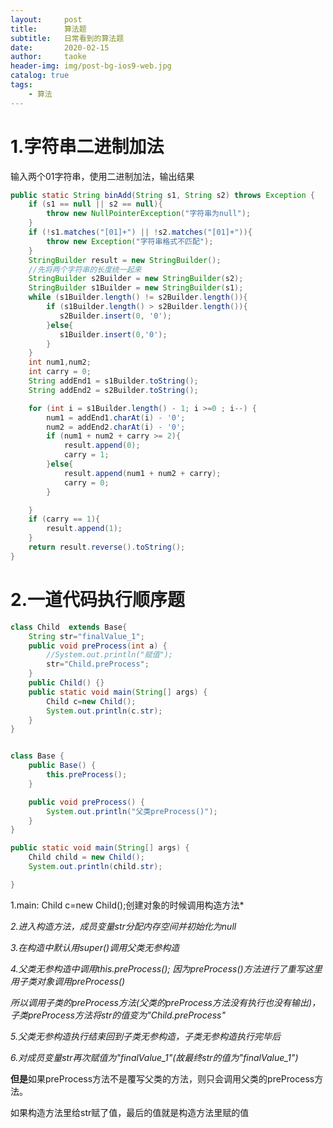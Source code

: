 ```yaml
---
layout:     post
title:      算法题
subtitle:   日常看到的算法题
date:       2020-02-15
author:     taoke
header-img: img/post-bg-ios9-web.jpg
catalog: true
tags:
    - 算法
---
```


# 1.字符串二进制加法

输入两个01字符串，使用二进制加法，输出结果

```java
public static String binAdd(String s1, String s2) throws Exception {
    if (s1 == null || s2 == null){
        throw new NullPointerException("字符串为null");
    }
    if (!s1.matches("[01]+") || !s2.matches("[01]+")){
        throw new Exception("字符串格式不匹配");
    }
    StringBuilder result = new StringBuilder();
    //先将两个字符串的长度统一起来
    StringBuilder s2Builder = new StringBuilder(s2);
    StringBuilder s1Builder = new StringBuilder(s1);
    while (s1Builder.length() != s2Builder.length()){
        if (s1Builder.length() > s2Builder.length()){
           s2Builder.insert(0, '0');
        }else{
           s1Builder.insert(0,'0');
        }
    }
    int num1,num2;
    int carry = 0;
    String addEnd1 = s1Builder.toString();
    String addEnd2 = s2Builder.toString();

    for (int i = s1Builder.length() - 1; i >=0 ; i--) {
        num1 = addEnd1.charAt(i) - '0';
        num2 = addEnd2.charAt(i) - '0';
        if (num1 + num2 + carry >= 2){
            result.append(0);
            carry = 1;
        }else{
            result.append(num1 + num2 + carry);
            carry = 0;
        }

    }
    if (carry == 1){
        result.append(1);
    }
    return result.reverse().toString();
}
```

# 2.一道代码执行顺序题

```java
class Child  extends Base{
    String str="finalValue_1";
    public void preProcess(int a) {
        //System.out.println("赋值");
        str="Child.preProcess";
    }
    public Child() {}
    public static void main(String[] args) {
        Child c=new Child();
        System.out.println(c.str);
    }
}


class Base {
    public Base() {
        this.preProcess();
    }

    public void preProcess() {
        System.out.println("父类preProcess()");
    }
}
```

```java
public static void main(String[] args) {
    Child child = new Child();
    System.out.println(child.str);

}
```

1.main:  Child c=new Child();创建对象的时候调用构造方法*

 *2.进入构造方法，成员变量str分配内存空间并初始化为null*

 *3.在构造中默认用super()调用父类无参构造*

 *4.父类无参构造中调用this.preProcess(); 因为preProcess()方法进行了重写这里用子类对象调用preProcess()*

 *所以调用子类的preProcess方法(父类的preProcess方法没有执行也没有输出)，子类preProcess方法将str的值变为"Child.preProcess"*

 *5.父类无参构造执行结束回到子类无参构造，子类无参构造执行完毕后*

 *6.对成员变量str再次赋值为"finalValue_1"(故最终str的值为"finalValue_1")*



**但是**如果preProcess方法不是覆写父类的方法，则只会调用父类的preProcess方法。

如果构造方法里给str赋了值，最后的值就是构造方法里赋的值



